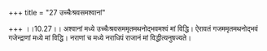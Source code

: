 +++
title = "27 उच्चैःश्रवसमश्वानां"

+++
।।10.27।। अश्वानां मध्ये उच्चैःश्रवसममृतमथनोद्भवमश्वं मां विद्धि। ऐरावतं
गजममृतमथनोद्भवं गजेन्द्राणां मध्ये मां विद्धि। नराणां च मध्ये नराधिपं
राजानं मां विद्धीत्यनुषज्यते।
